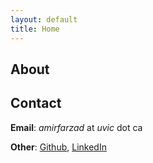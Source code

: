 ```yaml
---
layout: default
title: Home
---
```

## About


## Contact

**Email**: *amirfarzad* at *uvic* dot ca

**Other**: [Github](https://github.com/faamir), [LinkedIn](https://www.linkedin.com/in/amir-farzad-78930481/)
